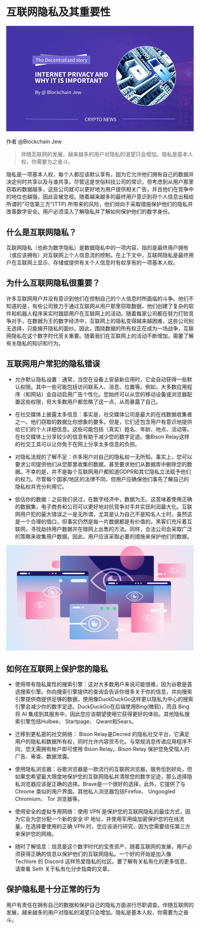 # 互联网隐私及其重要性

![](img/image-6.png)

作者 @Blockchain Jew

> 伴随互联网的发展，越来越多的用户对隐私的渴望只会增加。隐私是基本人权，你需要为之奋斗。

隐私是一项基本人权，每个人都应该默认享有，因为它允许他们拥有自己的数据并决定何时共享以及与谁共享。尽管这是世俗科技公司的常识，但考虑到从用户那里窃取的数据越多，这些公司就可以更好地为用户提供相关广告，并且他们在竞争中的地位也越强，因此会被忽视。随着越来越多的最终用户意识到将个人信息出租给所谓的“可信第三方”(TTP) 所带来的风险，他们倾向于采取措施保护他们的隐私并改善数字安全。用户必须深入了解隐私并了解如何保护他们的数字身份。


## 什么是互联网隐私？

互联网隐私（也称为数字隐私）是数据隐私中的一项内容，指的是最终用户拥有（或应该拥有）对互联网上个人信息流的控制。在上下文中，互联网隐私是最终用户在互联网上显示、存储或提供有关个人信息时有权享有的一项基本人权。


## 为什么互联网隐私很重要？

许多互联网用户并没有意识到他们在控制自己的个人信息时所面临的斗争。他们不知道的是，有些公司致力于通过互联网从用户那里窃取数据，他们创建了复杂的软件和机器人程序来实时跟踪用户在互联网上的活动。随着每家公司都在努力打败竞争对手，在数据为王的数字经济中，互联网上的隐私变得越来越困难，这些公司别无选择，只能揭开隐私的面纱。因此，围绕数据的所有权正在成为一场战争，互联网隐私在这个数字时代至关重要。随着我们在互联网上的活动不断增加，需要了解有关隐私的知识和行为。


## 互联网用户常犯的隐私错误

- 允许默认隐私设置：通常，当您在设备上安装新应用时，它会自动获得一些默认权限。其中一些可能包括访问联系人、消息、位置等。例如，大多数应用程序（和网站）会自动启用广告个性化。您始终可以从您的移动设备或浏览器配置这些权限，但大多数用户都忽略了这一点，从而暴露了自己。

- 在社交媒体上披露太多信息：事实是，社交媒体公司是最大的在线数据收集者之一。他们窃取的数据比你想象的要多。但是，它们还包含用户有意识地提供给它们的个人详细信息。这些可能包括（真实）姓名、年龄、地点、活动等。在社交媒体上分享较少的信息有助于减少您的数字足迹。像Bison Relay这样的社交工具可以让你免于在网上分享太多信息的负担。

- 对隐私法规的了解不足：许多用户对自己的隐私权一无所知。事实上，您可以要求公司提供他们从您那里收集的数据，甚至要求他们从数据库中删除您的数据。不幸的是，并不是每个互联网用户都知道GDPR和其它隐私立法赋予他们的权力。尽管每个国家/地区的法律不同，但用户应确保他们事先了解自己的隐私权并充分利用它。

- 低估你的数据：之前我们说过，在数字经济中，数据为王。这意味着使用正确的数据集，电子商务和公司可以更好地对抗竞争对手并实现利润最大化。互联网用户犯的最大错误之一是无所谓，尤其是认为自己不是知名人士时。虽然这是一个合理的借口，但事实仍然是每一片数据都是有价值的。黑客们充斥着互联网，寻找劫持用户数据并在暗网上出售的方法。同样，合法公司会采取广泛的策略来收集用户数据。因此，用户应该采取必要的措施来保护他们的数据。

![](img/Private-internet.jpg)


## 如何在互联网上保护您的隐私

- 使用带有隐私属性的搜索引擎：这对大多数用户来说可能很难，因为谷歌是首选搜索引擎。你向搜索引擎提供的查询会告诉你很多关于你的信息，并向搜索引擎提供商提供足够的数据，使用像DuckDuckGo这样更以隐私为中心的搜索引擎会减少你的数字足迹。DuckDuckGo在后端使用Bing(微软)，而且 Bing将 AI 集成到其服务中，因此您应该期望使用它获得更好的体验。其他隐私搜索引擎包括Hulbee、 Startpage、 Qwant和Searx。

- 迁移到更私密的社交网络： Bison Relay是Decred 的隐私社交平台，它满足用户的隐私和数据所有权，同时允许内容货币化。与常规消息传递应用程序不同，您无需拥有帐户即可使用 Bison Relay。Bison Relay 保护您免受恼人的广告、审查、数据泄露。

- 使用隐私浏览器：谷歌浏览器是一款流行的互联网浏览器，服务恰到好处，但如果您希望最大限度地保护您的互联网隐私并清除您的数字足迹，那么选择隐私浏览器应该是正确的选择。Brave是一个很好的选择，此外，它提供了与 Chrome 类似的用户界面。其他私人浏览器包括Firefox、 Ungoogled Chromium、 Tor 浏览器等。

- 使用安全的虚拟专用网络：使用 VPN 是保护您的互联网隐私的最佳方式，因为它会为您分配一个新的安全 IP 地址，并使用军用级加密保护您的在线流量。在选择要使用的正确 VPN 时，您应该进行研究，因为您需要信任第三方来保护您的网络。

- 随时了解信息：信息是这个数字时代的宝贵资产，随着互联网的发展，用户必须获得正确的信息以保护他们的互联网隐私。一个好的开始是加入像 Techlore 的 Discord 这样热爱隐私的社区。要了解有关私有化的更多信息，请查看 Seth 关于私有化分步指南的文章。


## 保护隐私是十分正常的行为

用户有责任在拥有自己的数据和保护自己的隐私方面进行尽职调查。伴随互联网的发展，越来越多的用户对隐私的渴望只会增加。隐私是基本人权，你需要为之奋斗。
